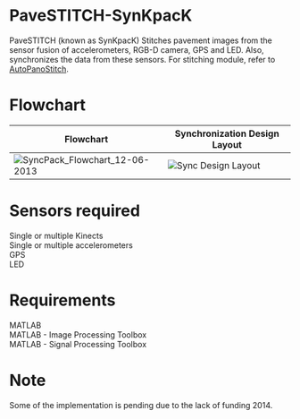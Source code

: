 # PaveSTITCH-SynKpacK
PaveSTITCH (known as SynKpacK) Stitches pavement images from the sensor fusion of accelerometers, RGB-D camera, GPS and LED. Also, synchronizes the data from these sensors. For stitching module, refer to [AutoPanoStitch](https://github.com/preethamam/AutoPanoStitch).

# Flowchart
| Flowchart  | Synchronization Design Layout |
| ------------- | ------------- | 
| ![SyncPack_Flowchart_12-06-2013](https://user-images.githubusercontent.com/28588878/151493854-430000c0-575e-4886-9da5-561cda9ca4a3.png)  | ![Sync Design Layout](https://user-images.githubusercontent.com/28588878/151494622-fba76ea0-e514-4130-bbeb-affd1a550242.png) |

# Sensors required
Single or multiple Kinects <br />
Single or multiple accelerometers <br />
GPS <br />
LED <br />

# Requirements
MATLAB <br />
MATLAB - Image Processing Toolbox <br />
MATLAB - Signal Processing Toolbox <br />

# Note
Some of the implementation is pending due to the lack of funding 2014.
